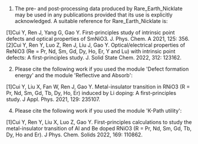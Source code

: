 1) The pre- and post-processing data produced by Rare_Earth_Nicklate may be used in any publications provided that its use is explicitly acknowledged. A suitable reference for Rare_Earth_Nicklate is:
 
[1]Cui Y, Ren J, Yang G, Gao Y. First-principles study of intrinsic point defects and optical properties of SmNiO3. J. Phys. Chem. A 2021, 125: 356.
[2]Cui Y, Ren Y, Luo Z, Ren J, Liu J, Gao Y. Optical/electrical properties of ReNiO3 (Re = Pr, Nd, Sm, Gd, Dy, Ho, Er, Y and Lu) with intrinsic point defects: A first-principles study. J. Solid State Chem. 2022, 312: 123162.

2) Please cite the following work if you used the module 'Defect formation energy' and the module 'Reflective and Absorb':

[1]Cui Y, Liu X, Fan W, Ren J, Gao Y. Metal-insulator transition in RNiO3 (R = Pr, Nd, Sm, Gd, Tb, Dy, Ho, Er) induced by Li doping: A first-principles study. J Appl. Phys. 2021, 129: 235107.

4) Please cite the following work if you used the module 'K-Path utility':

[1]Cui Y, Ren Y, Liu X, Luo Z, Gao Y. First-principles calculations to study the metal-insulator transition of Al and Be doped RNiO3 (R = Pr, Nd, Sm, Gd, Tb, Dy, Ho and Er). J Phys. Chem. Solids 2022, 169: 110862.
